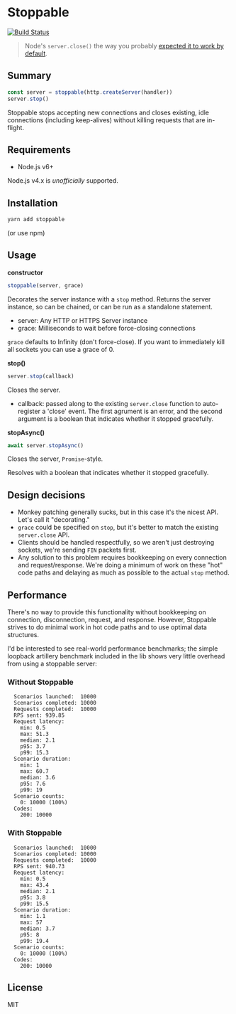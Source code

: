 # Stoppable

[![Build Status](https://travis-ci.org/hunterloftis/stoppable.svg?branch=master)](https://travis-ci.org/hunterloftis/stoppable)

> Node's `server.close()` the way you probably [expected it to work by default](https://github.com/nodejs/node/issues/2642).

## Summary

```js
const server = stoppable(http.createServer(handler))
server.stop()
```

Stoppable stops accepting new connections and closes existing, idle connections (including keep-alives)
without killing requests that are in-flight.

## Requirements

- Node.js v6+

Node.js v4.x is *unofficially* supported.

## Installation

```bash
yarn add stoppable
```

(or use npm)

## Usage

**constructor**

```js
stoppable(server, grace)
```

Decorates the server instance with a `stop` method.
Returns the server instance, so can be chained, or can be run as a standalone statement.

- server: Any HTTP or HTTPS Server instance
- grace: Milliseconds to wait before force-closing connections

`grace` defaults to Infinity (don't force-close).
If you want to immediately kill all sockets you can use a grace of 0.

**stop()**

```js
server.stop(callback)
```

Closes the server.

- callback: passed along to the existing `server.close` function to auto-register a 'close' event.
The first agrument is an error, and the second argument is a boolean that indicates whether it stopped gracefully.

**stopAsync()**

```js
await server.stopAsync()
```

Closes the server, `Promise`-style.

Resolves with a boolean that indicates whether it stopped gracefully.

## Design decisions

- Monkey patching generally sucks, but in this case it's the nicest API. Let's call it "decorating."
- `grace` could be specified on `stop`, but it's better to match the existing `server.close` API.
- Clients should be handled respectfully, so we aren't just destroying sockets, we're sending `FIN` packets first.
- Any solution to this problem requires bookkeeping on every connection and request/response.
We're doing a minimum of work on these "hot" code paths and delaying as much as possible to the actual `stop` method.

## Performance

There's no way to provide this functionality without bookkeeping on connection, disconnection, request, and response.
However, Stoppable strives to do minimal work in hot code paths and to use optimal data structures.

I'd be interested to see real-world performance benchmarks;
the simple loopback artillery benchmark included in the lib shows very little overhead from using a stoppable server:

### Without Stoppable

```plain
  Scenarios launched:  10000
  Scenarios completed: 10000
  Requests completed:  10000
  RPS sent: 939.85
  Request latency:
    min: 0.5
    max: 51.3
    median: 2.1
    p95: 3.7
    p99: 15.3
  Scenario duration:
    min: 1
    max: 60.7
    median: 3.6
    p95: 7.6
    p99: 19
  Scenario counts:
    0: 10000 (100%)
  Codes:
    200: 10000
```

### With Stoppable

```plain
  Scenarios launched:  10000
  Scenarios completed: 10000
  Requests completed:  10000
  RPS sent: 940.73
  Request latency:
    min: 0.5
    max: 43.4
    median: 2.1
    p95: 3.8
    p99: 15.5
  Scenario duration:
    min: 1.1
    max: 57
    median: 3.7
    p95: 8
    p99: 19.4
  Scenario counts:
    0: 10000 (100%)
  Codes:
    200: 10000
```

## License

MIT